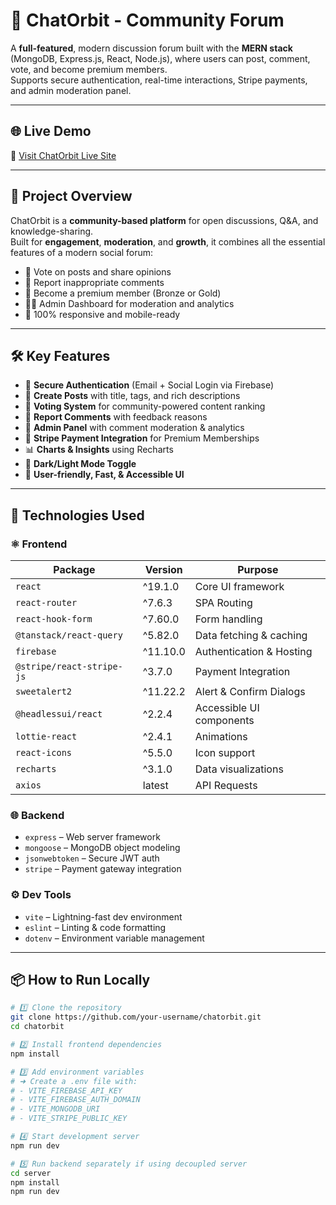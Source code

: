

# 💬 ChatOrbit - Community Forum

A **full-featured**, modern discussion forum built with the **MERN stack** (MongoDB, Express.js, React, Node.js), where users can post, comment, vote, and become premium members.  
Supports secure authentication, real-time interactions, Stripe payments, and admin moderation panel.

---

## 🌐 Live Demo

🔗 [Visit ChatOrbit Live Site](https://your-deployed-site-link.com)

---

## 🚀 Project Overview

ChatOrbit is a **community-based platform** for open discussions, Q&A, and knowledge-sharing.  
Built for **engagement**, **moderation**, and **growth**, it combines all the essential features of a modern social forum:

- 🌟 Vote on posts and share opinions
- 📝 Report inappropriate comments
- 💎 Become a premium member (Bronze or Gold)
- 🧑‍💼 Admin Dashboard for moderation and analytics
- 📱 100% responsive and mobile-ready

---

## 🛠️ Key Features

- 🔐 **Secure Authentication** (Email + Social Login via Firebase)
- 📝 **Create Posts** with title, tags, and rich descriptions
- 💬 **Voting System** for community-powered content ranking
- 🚩 **Report Comments** with feedback reasons
- 🧪 **Admin Panel** with comment moderation & analytics
- 💎 **Stripe Payment Integration** for Premium Memberships
- 📊 **Charts & Insights** using Recharts
- 🌙 **Dark/Light Mode Toggle**
- 🧠 **User-friendly, Fast, & Accessible UI**

---

## 🧩 Technologies Used

### ⚛️ Frontend

| Package                     | Version   | Purpose                             |
|----------------------------|-----------|-------------------------------------|
| `react`                    | ^19.1.0   | Core UI framework                   |
| `react-router`             | ^7.6.3    | SPA Routing                         |
| `react-hook-form`          | ^7.60.0   | Form handling                       |
| `@tanstack/react-query`    | ^5.82.0   | Data fetching & caching             |
| `firebase`                 | ^11.10.0  | Authentication & Hosting            |
| `@stripe/react-stripe-js`  | ^3.7.0    | Payment Integration                 |
| `sweetalert2`              | ^11.22.2  | Alert & Confirm Dialogs             |
| `@headlessui/react`        | ^2.2.4    | Accessible UI components            |
| `lottie-react`             | ^2.4.1    | Animations                          |
| `react-icons`              | ^5.5.0    | Icon support                        |
| `recharts`                 | ^3.1.0    | Data visualizations                 |
| `axios`                    | latest    | API Requests                        |

### 🌐 Backend

- `express` – Web server framework  
- `mongoose` – MongoDB object modeling  
- `jsonwebtoken` – Secure JWT auth  
- `stripe` – Payment gateway integration

### ⚙️ Dev Tools

- `vite` – Lightning-fast dev environment  
- `eslint` – Linting & code formatting  
- `dotenv` – Environment variable management

---

## 📦 How to Run Locally

```bash
# 1️⃣ Clone the repository
git clone https://github.com/your-username/chatorbit.git
cd chatorbit

# 2️⃣ Install frontend dependencies
npm install

# 3️⃣ Add environment variables
# ➜ Create a .env file with:
# - VITE_FIREBASE_API_KEY
# - VITE_FIREBASE_AUTH_DOMAIN
# - VITE_MONGODB_URI
# - VITE_STRIPE_PUBLIC_KEY

# 4️⃣ Start development server
npm run dev

# 5️⃣ Run backend separately if using decoupled server
cd server
npm install
npm run dev
